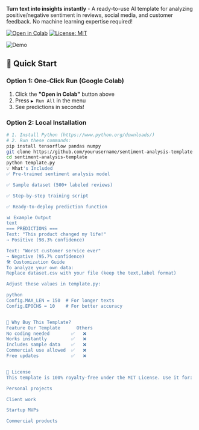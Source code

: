 **Turn text into insights instantly** - A ready-to-use AI template for analyzing positive/negative sentiment in reviews, social media, and customer feedback. No machine learning expertise required!

[![Open in Colab](https://colab.research.google.com/assets/colab-badge.svg)](https://colab.research.google.com/drive/1oUKdncS2WXZJu-F4a_QLJIKUib3e4voO#scrollTo=pMuvW0qdbJZq)
[![License: MIT](https://img.shields.io/badge/License-MIT-yellow.svg)](https://opensource.org/licenses/MIT)

![Demo](https://via.placeholder.com/600x400?text=Type+Text+→+Get+Sentiment+Analysis)

## 🚀 Quick Start

### Option 1: One-Click Run (Google Colab)
1. Click the **"Open in Colab"** button above
2. Press `▶️ Run All` in the menu
3. See predictions in seconds!

### Option 2: Local Installation
```bash
# 1. Install Python (https://www.python.org/downloads/)
# 2. Run these commands:
pip install tensorflow pandas numpy
git clone https://github.com/yourusername/sentiment-analysis-template
cd sentiment-analysis-template
python template.py
💡 What's Included
✅ Pre-trained sentiment analysis model

✅ Sample dataset (500+ labeled reviews)

✅ Step-by-step training script

✅ Ready-to-deploy prediction function

📊 Example Output
text
=== PREDICTIONS ===
Text: "This product changed my life!" 
→ Positive (98.3% confidence)

Text: "Worst customer service ever"
→ Negative (95.7% confidence)
🛠 Customization Guide
To analyze your own data:
Replace dataset.csv with your file (keep the text,label format)

Adjust these values in template.py:

python
Config.MAX_LEN = 150  # For longer texts
Config.EPOCHS = 10    # For better accuracy


🌟 Why Buy This Template?
Feature	Our Template	  Others
No coding needed	    ✅	❌
Works instantly	        ✅	❌
Includes sample data	✅	❌
Commercial use allowed	✅	❌
Free updates	        ✅	❌


📜 License
This template is 100% royalty-free under the MIT License. Use it for:

Personal projects

Client work

Startup MVPs

Commercial products